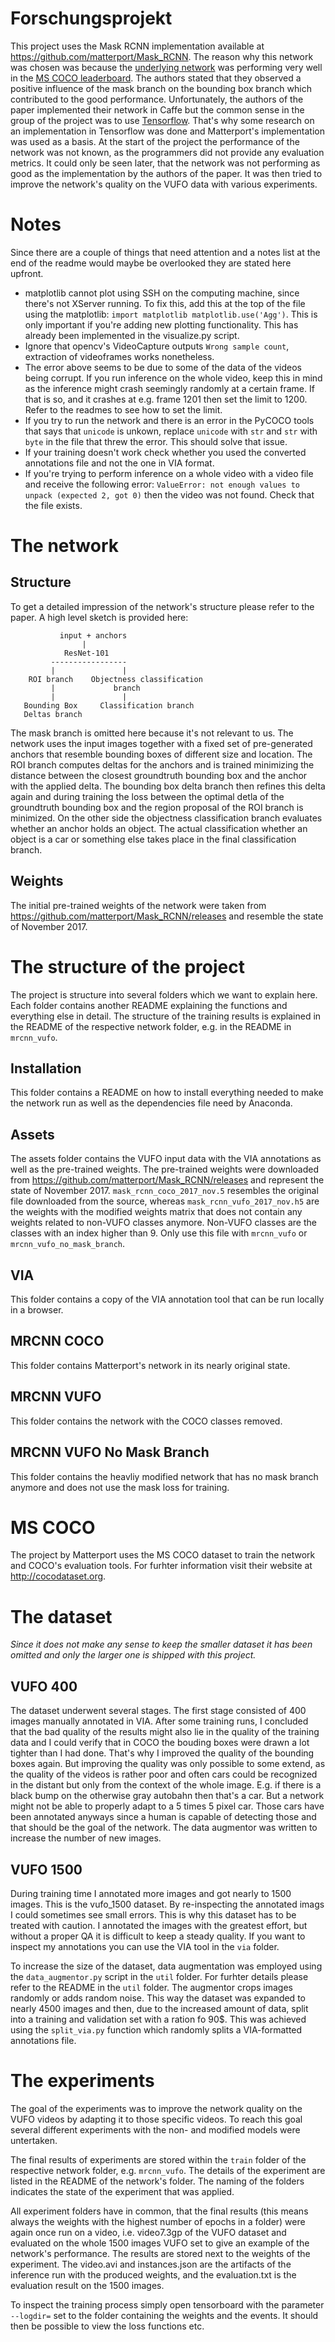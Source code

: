 # Forschungsprojekt

This project uses the Mask RCNN implementation available at https://github.com/matterport/Mask_RCNN. The reason why this network was chosen was because the [underlying network](https://arxiv.org/abs/1703.06870) was performing very well in the [MS COCO leaderboard](http://cocodataset.org/#detections-leaderboard). The authors stated that they observed a positive influence of the mask branch on the bounding box branch which contributed to the good performance. Unfortunately, the authors of the paper implemented their network in Caffe but the common sense in the group of the project was to use [Tensorflow](https://www.tensorflow.org/). That's why some research on an implementation in Tensorflow was done and Matterport's implementation was used as a basis. At the start of the project the performance of the network was not known, as the programmers did not provide any evaluation metrics. It could only be seen later, that the network was not performing as good as the implementation by the authors of the paper. It was then tried to improve the network's quality on the VUFO data with various experiments.

# Notes

Since there are a couple of things that need attention and a notes list at the end of the readme would maybe be overlooked they are stated here upfront.

* matplotlib cannot plot using SSH on the computing machine, since there's not XServer running. To fix this, add this at the top of the file using the matplotlib: `import matplotlib matplotlib.use('Agg')`. This is only important if you're adding new plotting functionality. This has already been implemented in the visualize.py script.
* Ignore that opencv's VideoCapture outputs `Wrong sample count`, extraction of videoframes works nonetheless.
* The error above seems to be due to some of the data of the videos being corrupt. If you run inference on the whole video, keep this in mind as the inference might crash seemingly randomly at a certain frame. If that is so, and it crashes at e.g. frame 1201 then set the limit to 1200. Refer to the readmes to see how to set the limit.
* If you try to run the network and there is an error in the PyCOCO tools that says that `unicode` is unkown, replace `unicode` with `str` and `str` with `byte` in the file that threw the error. This should solve that issue.
* If your training doesn't work check whether you used the converted annotations file and not the one in VIA format.
* If you're trying to perform inference on a whole video with a video file and receive the following error: `ValueError: not enough values to unpack (expected 2, got 0)` then the video was not found. Check that the file exists.

# The network

## Structure

To get a detailed impression of the network's structure please refer to the paper. A high level sketch is provided here:
```
           input + anchors
                |
            ResNet-101
         -----------------
         |               |
    ROI branch    Objectness classification 
         |             branch
         |               |
   Bounding Box     Classification branch
   Deltas branch
```
The mask branch is omitted here because it's not relevant to us. The network uses the input images together with a fixed set of pre-generated anchors that resemble bounding boxes of different size and location. The ROI branch computes deltas for the anchors and is trained minimizing the distance between the closest groundtruth bounding box and the anchor with the applied delta. The bounding box delta branch then refines this delta again and during training the loss between the optimal detla of the groundtruth bounding box and the region proposal of the ROI branch is minimized. On the other side the objectness classification branch evaluates whether an anchor holds an object. The actual classification whether an object is a car or something else takes place in the final classification branch.

## Weights

The initial pre-trained weights of the network were taken from https://github.com/matterport/Mask_RCNN/releases and resemble the state of November 2017.

# The structure of the project

The project is structure into several folders which we want to explain here. Each folder contains another README explaining the functions and everything else in detail. The structure of the training results is explained in the README of the respective network folder, e.g. in the README in `mrcnn_vufo`.

## Installation

This folder contains a README on how to install everything needed to make the network run as well as the dependencies file need by Anaconda.

## Assets

The assets folder contains the VUFO input data with the VIA annotations as well as the pre-trained weights. The pre-trained weights were downloaded from https://github.com/matterport/Mask_RCNN/releases and represent the state of November 2017. `mask_rcnn_coco_2017_nov.5` resembles the original file downloaded from the source, whereas `mask_rcnn_vufo_2017_nov.h5` are the weights with the modified weights matrix that does not contain any weights related to non-VUFO classes anymore. Non-VUFO classes are the classes with an index higher than 9. Only use this file with `mrcnn_vufo` or `mrcnn_vufo_no_mask_branch`.

## VIA

This folder contains a copy of the VIA annotation tool that can be run locally in a browser.

## MRCNN COCO

This folder contains Matterport's network in its nearly original state.

## MRCNN VUFO

This folder contains the network with the COCO classes removed.

## MRCNN VUFO No Mask Branch

This folder contains the heavliy modified network that has no mask branch anymore and does not use the mask loss for training.

# MS COCO

The project by Matterport uses the MS COCO dataset to train the network and COCO's evaluation tools. For furhter information visit their website at http://cocodataset.org.

# The dataset

_Since it does not make any sense to keep the smaller dataset it has been omitted and only the larger one is shipped with this project._

## VUFO 400

The dataset underwent several stages. The first stage consisted of 400 images manually annotated in VIA. After some training runs, I concluded that the bad quality of the results might also lie in the quality of the training data and I could verify that in COCO the bouding boxes were drawn a lot tighter than I had done. That's why I improved the quality of the bounding boxes again. But improving the quality was only possible to some extend, as the quality of the videos is rather poor and often cars could be recognized in the distant but only from the context of the whole image. E.g. if there is a black bump on the otherwise gray autobahn then that's a car. But a network might not be able to properly adapt to a 5 times 5 pixel car. Those cars have been annotated anyways since a human is capable of detecting those and that should be the goal of the network. The data augmentor was written to increase the number of new images.

## VUFO 1500

During training time I annotated more images and got nearly to 1500 images. This is the vufo_1500 dataset. By re-inspecting the annotated imags I could sometimes see small errors. This is why this dataset has to be treated with caution. I annotated the images with the greatest effort, but without a proper QA it is difficult to keep a steady quality. If you want to inspect my annotations you can use the VIA tool in the `via` folder.

To increase the size of the dataset, data augmentation was employed using the `data_augmentor.py` script in the `util` folder. For furhter details please refer to the README in the `util` folder. The augmentor crops images randomly or adds random noise. This way the dataset was expanded to nearly 4500 images and then, due to the increased amount of data, split into a training and validation set with a ration fo 90$. This was achieved using the `split_via.py` function which randomly splits a VIA-formatted annotations file. 

# The experiments

The goal of the experiments was to improve the network quality on the VUFO videos by adapting it to those specific videos. To reach this goal several different experiments with the non- and modified models were untertaken. 

The final results of experiments are stored within the `train` folder of the respective network folder, e.g. `mrcnn_vufo`. The details of the experiment are listed in the README of the network's folder. The naming of the folders indicates the state of the experiment that was applied.

All experiment folders have in common, that the final results (this means always the weights with the highest number of epochs in a folder) were again once run on a video, i.e. video7.3gp of the VUFO dataset and evaluated on the whole 1500 images VUFO set to give an example of the network's performance. The results are stored next to the weights of the experiment. The video.avi and instances.json are the artifacts of the inference run with the produced weights, and the evaluation.txt is the evaluation result on the 1500 images.

To inspect the training process simply open tensorboard with the parameter `--logdir=` set to the folder containing the weights and the events. It should then be possible to view the loss functions etc.